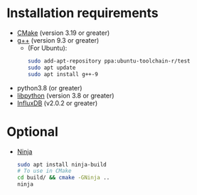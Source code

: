 # Installation requirements
- [CMake](https://cmake.org/download/) (version 3.19 or greater)
- [g++](https://gcc.gnu.org/releases.html) (version 9.3 or greater)
    - (For Ubuntu):
      ```bash
      sudo add-apt-repository ppa:ubuntu-toolchain-r/test 
      sudo apt update
      sudo apt install g++-9
      ```
- python3.8 (or greater)
- [libpython](https://pkgs.org/download/libpython3.8-dev) (version 3.8 or greater)
- [InfluxDB](https://www.influxdata.com/products/influxdb/) (v2.0.2 or greater)

# Optional
- [Ninja](https://ninja-build.org/)
    ```bash
    sudo apt install ninja-build
    # To use in CMake
    cd build/ && cmake -GNinja ..
    ninja
    ```
